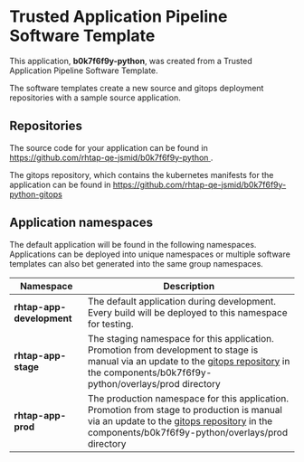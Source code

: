 # Trusted Application Pipeline Software Template

This application, **b0k7f6f9y-python**, was created from a Trusted Application Pipeline Software Template.

The software templates create a new source and gitops deployment repositories with a sample source application. 

## Repositories

The source code for your application can be found in [https://github.com/rhtap-qe-jsmid/b0k7f6f9y-python ](https://github.com/rhtap-qe-jsmid/b0k7f6f9y-python ).
 
The gitops repository, which contains the kubernetes manifests for the application can be found in 
[https://github.com/rhtap-qe-jsmid/b0k7f6f9y-python-gitops ](https://github.com/rhtap-qe-jsmid/b0k7f6f9y-python-gitops ) 

## Application namespaces 

The default application will be found in the following namespaces. Applications can be deployed into unique namespaces or multiple software templates can also bet generated into the same group namespaces.  

|  Namespace   |  Description   |  
| -------- | -------- |   
| **rhtap-app-development** | The default application during development. Every build will be deployed to this namespace for testing. | 
| **rhtap-app-stage** | The staging namespace for this application. Promotion from development to stage is manual via an update to the [gitops repository](https://github.com/rhtap-qe-jsmid/b0k7f6f9y-python-gitops ) in the components/b0k7f6f9y-python/overlays/prod directory |  
| **rhtap-app-prod** | The production namespace for this application. Promotion from stage to production is manual via an update to the [gitops repository](https://github.com/rhtap-qe-jsmid/b0k7f6f9y-python-gitops ) in the components/b0k7f6f9y-python/overlays/prod directory | 